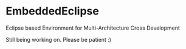 # EmbeddedEclipse
Eclipse based Environment for Multi-Architecture Cross Development

Still being working on.
Please be patient :)

